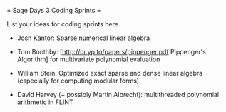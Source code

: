 = Sage Days 3 Coding Sprints =

List your ideas for coding sprints here.

 * Josh Kantor: Sparse numerical linear algebra

 * Tom Boothby: [http://cr.yp.to/papers/pippenger.pdf Pippenger's Algorithm] for multivariate polynomial evaluation

 * William Stein: Optimized exact sparse and dense linear algebra (especially for computing modular forms)

 * David Harvey (+ possibly Martin Albrecht): multithreaded polynomial arithmetic in FLINT
